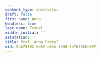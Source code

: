 ```yaml
---
content_type: instructor
draft: false
first_name: Anna
headless: true
last_name: Frebel
middle_initial: ''
salutation: ''
title: Prof. Anna Frebel
uid: 0bb74f02-6e52-c6eb-1b90-fe7d782be397
---
```

